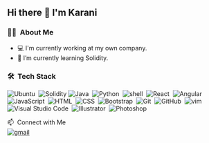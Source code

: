 ## Hi there 👋 I'm Karani  
### 👨🏻‍ &nbsp;About Me
- 💻 I'm currently working at my own company.
- 🌱 I’m currently learning Solidity.

### 🛠 &nbsp;Tech Stack
![Ubuntu](https://img.shields.io/badge/-Ubuntu-141a20?style=flat&logo=ubuntu)&nbsp;
![Solidity](https://img.shields.io/badge/-Solidity-363636?logo=solidity&logoColor=white&style=flat)
![Java](https://img.shields.io/badge/-Java-141a20?style=flat&logo=Java&logoColor=FFA518)&nbsp;
![Python](https://img.shields.io/badge/-Python-141a20?style=flat&logo=python)&nbsp;
![shell](https://img.shields.io/badge/-Shell_Script-141a20?style=flat&logo=shell)&nbsp;
![React](https://img.shields.io/badge/-React-141a20?style=flat&logo=react)&nbsp;
![Angular](https://img.shields.io/badge/-Angular-141a20?style=flat&logo=angular)&nbsp;
![JavaScript](https://img.shields.io/badge/-Java_Script-141a20?style=flat&logo=JavaScript)&nbsp;
![HTML](https://img.shields.io/badge/-HTML-141a20?style=flat&logo=HTML5)&nbsp;
![CSS](https://img.shields.io/badge/-CSS-141a20?style=flat&logo=CSS3&logoColor=1572B6)&nbsp;
![Bootstrap](https://img.shields.io/badge/-Bootstrap-141a20?style=flat&logo=bootstrap&logoColor=563D7C)&nbsp;
![Git](https://img.shields.io/badge/-Git-141a20?style=flat&logo=git)&nbsp;
![GitHub](https://img.shields.io/badge/-GitHub-141a20?style=flat&logo=github)&nbsp;
![vim](https://img.shields.io/badge/-Vim-141a20?style=flat&logo=vim)&nbsp;
![Visual Studio Code](https://img.shields.io/badge/-Visual%20Studio%20Code-141a20?style=flat&logo=visual-studio-code&logoColor=007ACC)&nbsp;
![Illustrator](https://img.shields.io/badge/-Illustrator-141a20?style=flat&logo=adobe-illustrator)&nbsp;
![Photoshop](https://img.shields.io/badge/-Photoshop-141a20?style=flat&logo=adobe-photoshop)&nbsp;


 📫 &nbsp;Connect with Me<br>
[![gmail](https://img.shields.io/badge/-software@karany.com-D14836?style=flat&logo=Gmail&logoColor=white)](mailto:software@karany.com)
